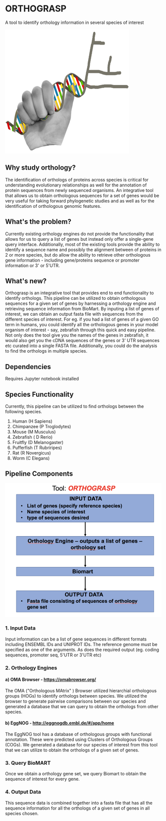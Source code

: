 # ORTHOGRASP 
A tool to identify orthology information in several species of interest

<img src="https://github.com/NCBI-Hackathons/EvoAssert/blob/master/orthograsp.jpg" width="400" height="400" />

## Why study orthology?
The identification of orthologs of proteins across species is critical for understanding evolutionary relationships as well  for the annotation of protein sequences from newly sequenced organisms. An integrative tool that allows us to obtain orthologous sequences for a set of genes would be very useful for taking forward phylogenetic studies and
as well as for the identification of orthologous genomic features.

## What's the problem?
Currently existing orthology engines do not provide the functionality that allows for us to query a list of genes but instead only offer a single-gene query interface. Additionally, most of the existing tools provide the ability to identify a sequence name and possibly the alignment between of proteins in 2 or more species, but do allow the ability to retrieve other orthologous gene information - including gene/proteins sequence or promoter information or 3' or 5'UTR.

## What's new?
Orthograsp is an integrative tool that provides end to end functionality to identify orthologs. This pipeline can be utilized to obtain orthologous sequences for a given set of genes by harnessing a orthology engine and retrieving sequence information from BioMart. By inputing a list of genes of interest, we can obtain an output fasta file with sequences from the different species of interest. For eg. if you had a list of genes of a given GO term in humans, you could identify all the orthologous genes in your model organism of interest - say, zebrafish through this quick and easy pipeline. Not only does the tool give you the names of the genes in zebrafish, it would also get you the cDNA sequences of the genes or 3' UTR sequences etc curated into a single FASTA file. Additionally, you could do the analysis to find the orthologs in multiple species. 

## Dependencies 

Requires Jupyter notebook installed

## Species Functionality
Currently, this pipeline can be utilized to find orthologs between the following species.
1. Human (H Sapiens)
2. Chimpanzee (P Troglodytes)
3. Mouse (M Musculus)
4. Zebrafish ( D Rerio)
5. Fruitfly (D Melanogaster)
6. Pufferfish (T Rubriripes)
7. Rat (R Novergicus)
8. Worm (C Elegans)

## Pipeline Components

![](https://github.com/NCBI-Hackathons/EvoAssert/blob/master/Screen%20Shot%202018-07-12%20at%2011.21.55%20AM.png)

### 1. Input Data 

Input information can be a list of gene sequences in different formats including ENSEMBL IDs and UNIPROT IDs.
The reference genome must be specified as one of the arguments. As does the required output (eg. coding sequences, promoter seq, 5'UTR or 3'UTR etc)

### 2. Orthology Engines

#### a) OMA Browser -  https://omabrowser.org/
The OMA ("Orthologous MAtrix" ) Browser utilized hierarchial orthologous groups (HOGs) to identify orthologs between species. We utilized the browser to generate pairwise comparisons between our species and generated a database that we can query to obtain the orthologs from other species.

#### b) EggNOG  - http://eggnogdb.embl.de/#/app/home
The EggNOG tool has a database of orthologous groups with functional annotation. These were predicted using Clusters of Orthologous Groups (COGs). We generated a database for our species of interest from this tool that we can utilize to obtain the orthologs of a given set of genes. 

### 3. Query BioMART
Once we obtain a orthology gene set, we query Biomart to obtain the sequence of interest for every gene. 

### 4. Output Data

This sequence data is combined together into a fasta file that has all the sequence information for all the orthologs of a given set of genes in all species chosen. 





